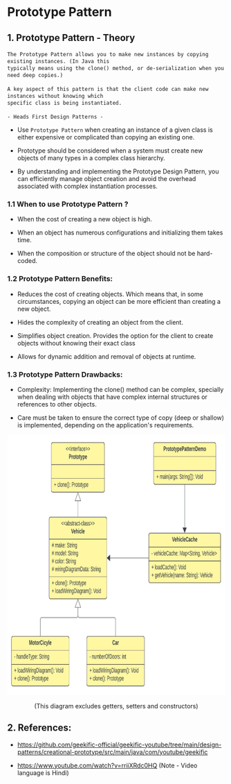 # Prototype Pattern

## 1. Prototype Pattern - Theory

```
The Prototype Pattern allows you to make new instances by copying existing instances. (In Java this 
typically means using the clone() method, or de-serialization when you need deep copies.) 

A key aspect of this pattern is that the client code can make new instances without knowing which
specific class is being instantiated.

- Heads First Design Patterns -
```

- Use `Prototype Pattern` when creating an instance of a given class is either expensive or
  complicated than copying an existing one.


- Prototype should be considered when a system must create new objects of many types in a
  complex class hierarchy.


- By understanding and implementing the Prototype Design Pattern, you can efficiently manage object
  creation and avoid the overhead associated with complex instantiation processes.

### 1.1 When to use Prototype Pattern ?

- When the cost of creating a new object is high.


- When an object has numerous configurations and initializing them takes time.


- When the composition or structure of the object should not be hard-coded.

### 1.2 Prototype Pattern Benefits:

- Reduces the cost of creating objects. Which means that, in some circumstances, copying an object
  can be more efficient than creating a new object.


- Hides the complexity of creating an object from the client.


- Simplifies object creation. Provides the option for the client to create objects without knowing
  their exact class


- Allows for dynamic addition and removal of objects at runtime.


### 1.3 Prototype Pattern Drawbacks:

- Complexity: Implementing the clone() method can be complex, specially when dealing with objects
  that have complex internal structures or references to other objects.


- Care must be taken to ensure the correct type of copy (deep or shallow) is implemented, depending
  on the application's requirements.


<div align="center">
  <img style="background-color:white;" alt="prototype pattern diagram" height="600"
    src="src/main/resources/images/prototype-pattern-diagram.jpeg" 
    title="prototype pattern diagram" width="900"/>
  <p>(This diagram excludes getters, setters and constructors)</p>
</div>


## 2. References:

- https://github.com/geekific-official/geekific-youtube/tree/main/design-patterns/creational-prototype/src/main/java/com/youtube/geekific


- https://www.youtube.com/watch?v=rriiXRdc0HQ (Note - Video language is Hindi)
